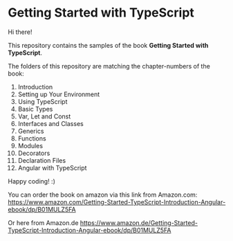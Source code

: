 # Getting Started with TypeScript

Hi there! 

This repository contains the samples of the book **Getting Started with TypeScript**. 

The folders of this repository are matching the chapter-numbers of the book:

1. Introduction
2. Setting up Your Environment
3. Using TypeScript
4. Basic Types
5. Var, Let and Const
6. Interfaces and Classes
7. Generics
8. Functions
9. Modules
10. Decorators
11. Declaration Files
12. Angular with TypeScript

Happy coding! :)

You can order the book on amazon via this link from Amazon.com:
https://www.amazon.com/Getting-Started-TypeScript-Introduction-Angular-ebook/dp/B01MULZ5FA

Or here from Amazon.de
https://www.amazon.de/Getting-Started-TypeScript-Introduction-Angular-ebook/dp/B01MULZ5FA
